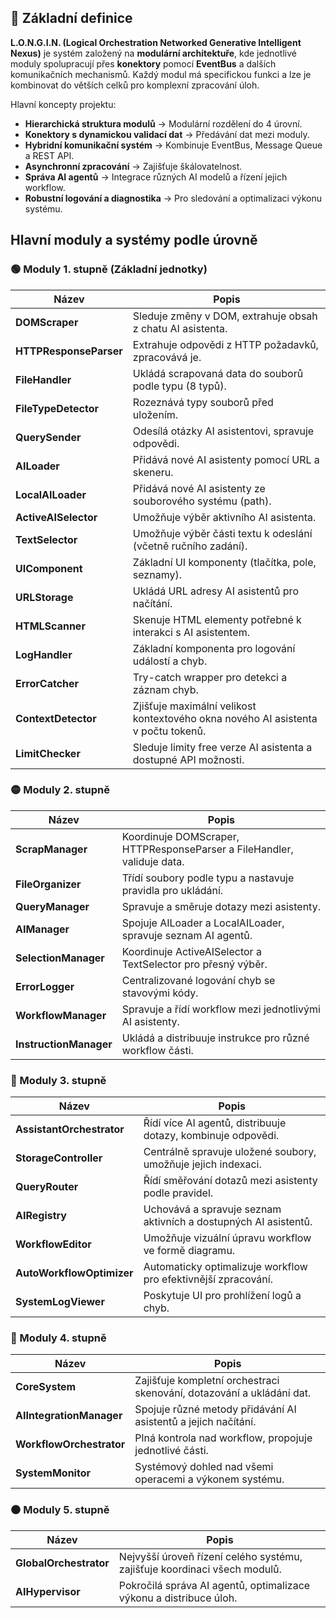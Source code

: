 ## 📌 Základní definice
**L.O.N.G.I.N. (Logical Orchestration Networked Generative Intelligent Nexus)** je systém založený na **modulární architektuře**, kde jednotlivé moduly spolupracují přes **konektory** pomocí **EventBus** a dalších komunikačních mechanismů. Každý modul má specifickou funkci a lze je kombinovat do větších celků pro komplexní zpracování úloh. 

Hlavní koncepty projektu:
- **Hierarchická struktura modulů** → Modulární rozdělení do 4 úrovní.
- **Konektory s dynamickou validací dat** → Předávání dat mezi moduly.
- **Hybridní komunikační systém** → Kombinuje EventBus, Message Queue a REST API.
- **Asynchronní zpracování** → Zajišťuje škálovatelnost.
- **Správa AI agentů** → Integrace různých AI modelů a řízení jejich workflow.
- **Robustní logování a diagnostika** → Pro sledování a optimalizaci výkonu systému.

## Hlavní moduly a systémy podle úrovně

### 🟢 Moduly 1. stupně (Základní jednotky)

| Název                  | Popis                                                          |
| ---------------------- | -------------------------------------------------------------- |
| **DOMScraper**         | Sleduje změny v DOM, extrahuje obsah z chatu AI asistenta.     |
| **HTTPResponseParser** | Extrahuje odpovědi z HTTP požadavků, zpracovává je.            |
| **FileHandler**        | Ukládá scrapovaná data do souborů podle typu (8 typů).         |
| **FileTypeDetector**   | Rozeznává typy souborů před uložením.                          |
| **QuerySender**        | Odesílá otázky AI asistentovi, spravuje odpovědi.              |
| **AILoader**           | Přidává nové AI asistenty pomocí URL a skeneru.                |
| **LocalAILoader**      | Přidává nové AI asistenty ze souborového systému (path).       |
| **ActiveAISelector**   | Umožňuje výběr aktivního AI asistenta.                         |
| **TextSelector**       | Umožňuje výběr části textu k odeslání (včetně ručního zadání). |
| **UIComponent**        | Základní UI komponenty (tlačítka, pole, seznamy).              |
| **URLStorage**         | Ukládá URL adresy AI asistentů pro načítání.                   |
| **HTMLScanner**        | Skenuje HTML elementy potřebné k interakci s AI asistentem.    |
| **LogHandler**         | Základní komponenta pro logování událostí a chyb.              |
| **ErrorCatcher**       | Try-catch wrapper pro detekci a záznam chyb.                   |
| **ContextDetector**    | Zjišťuje maximální velikost kontextového okna nového AI asistenta v počtu tokenů. |
| **LimitChecker**       | Sleduje limity free verze AI asistenta a dostupné API možnosti. |

### 🟡 Moduly 2. stupně

| Název                  | Popis                                                                   |
| ---------------------- | ----------------------------------------------------------------------- |
| **ScrapManager**       | Koordinuje DOMScraper, HTTPResponseParser a FileHandler, validuje data. |
| **FileOrganizer**      | Třídí soubory podle typu a nastavuje pravidla pro ukládání.             |
| **QueryManager**       | Spravuje a směruje dotazy mezi asistenty.                               |
| **AIManager**          | Spojuje AILoader a LocalAILoader, spravuje seznam AI agentů.            |
| **SelectionManager**   | Koordinuje ActiveAISelector a TextSelector pro přesný výběr.            |
| **ErrorLogger**        | Centralizované logování chyb se stavovými kódy.                         |
| **WorkflowManager**    | Spravuje a řídí workflow mezi jednotlivými AI asistenty.                |
| **InstructionManager** | Ukládá a distribuuje instrukce pro různé workflow části.                |

### 🔵 Moduly 3. stupně

| Název                     | Popis                                                           |
| ------------------------- | --------------------------------------------------------------- |
| **AssistantOrchestrator** | Řídí více AI agentů, distribuuje dotazy, kombinuje odpovědi.    |
| **StorageController**     | Centrálně spravuje uložené soubory, umožňuje jejich indexaci.   |
| **QueryRouter**           | Řídí směřování dotazů mezi asistenty podle pravidel.            |
| **AIRegistry**            | Uchovává a spravuje seznam aktivních a dostupných AI asistentů. |
| **WorkflowEditor**        | Umožňuje vizuální úpravu workflow ve formě diagramu.            |
| **AutoWorkflowOptimizer** | Automaticky optimalizuje workflow pro efektivnější zpracování.  |
| **SystemLogViewer**       | Poskytuje UI pro prohlížení logů a chyb.                        |

### 🔴 Moduly 4. stupně

| Název                    | Popis                                                                 |
| ------------------------ | --------------------------------------------------------------------- |
| **CoreSystem**           | Zajišťuje kompletní orchestraci skenování, dotazování a ukládání dat. |
| **AIIntegrationManager** | Spojuje různé metody přidávání AI asistentů a jejich načítání.        |
| **WorkflowOrchestrator** | Plná kontrola nad workflow, propojuje jednotlivé části.               |
| **SystemMonitor**        | Systémový dohled nad všemi operacemi a výkonem systému.               |

### ⚫ Moduly 5. stupně

| Název                  | Popis                                                                    |
| ---------------------- | ------------------------------------------------------------------------ |
| **GlobalOrchestrator** | Nejvyšší úroveň řízení celého systému, zajišťuje koordinaci všech modulů. |
| **AIHypervisor**       | Pokročilá správa AI agentů, optimalizace výkonu a distribuce úloh.       |
